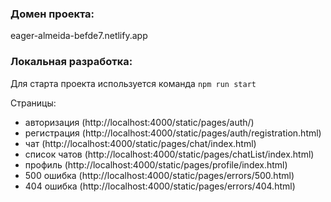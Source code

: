 ### Домен проекта:

eager-almeida-befde7.netlify.app


### Локальная разработка:

Для старта проекта используется команда  `npm run start`

Страницы:

- авторизация (http://localhost:4000/static/pages/auth/)
- регистрация (http://localhost:4000/static/pages/auth/registration.html)
- чат (http://localhost:4000/static/pages/chat/index.html)
- список чатов (http://localhost:4000/static/pages/chatList/index.html)
- профиль (http://localhost:4000/static/pages/profile/index.html)
- 500 ошибка (http://localhost:4000/static/pages/errors/500.html)
- 404 ошибка (http://localhost:4000/static/pages/errors/404.html)
